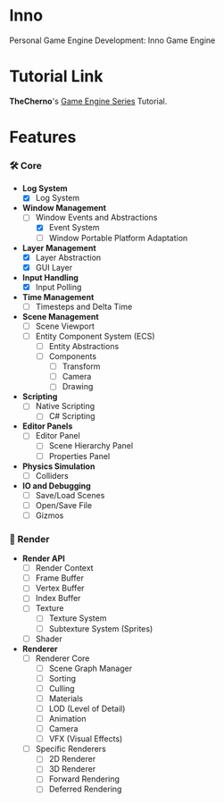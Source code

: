 # Inno
Personal Game Engine Development: Inno Game Engine

# Tutorial Link
**TheCherno**'s [Game Engine Series](https://thecherno.com/engine) Tutorial.

# Features

### 🛠️ Core

- **Log System**
  - [x] Log System

- **Window Management**
  - [ ] Window Events and Abstractions
    - [x] Event System
    - [ ] Window Portable Platform Adaptation

- **Layer Management**
  - [x] Layer Abstraction
  - [x] GUI Layer

- **Input Handling**
  - [x] Input Polling

- **Time Management**
  - [ ] Timesteps and Delta Time

- **Scene Management**
  - [ ] Scene Viewport
  - [ ] Entity Component System (ECS)
    - [ ] Entity Abstractions
    - [ ] Components
      - [ ] Transform
      - [ ] Camera
      - [ ] Drawing

- **Scripting**
  - [ ] Native Scripting
    - [ ] C# Scripting

- **Editor Panels**
  - [ ] Editor Panel
    - [ ] Scene Hierarchy Panel
    - [ ] Properties Panel

- **Physics Simulation**
  - [ ] Colliders

- **IO and Debugging**
  - [ ] Save/Load Scenes
  - [ ] Open/Save File
  - [ ] Gizmos

### 🎨 Render

- **Render API**
  - [ ] Render Context
  - [ ] Frame Buffer
  - [ ] Vertex Buffer
  - [ ] Index Buffer
  - [ ] Texture
    - [ ] Texture System
    - [ ] Subtexture System (Sprites)
  - [ ] Shader

- **Renderer**
  - [ ] Renderer Core
    - [ ] Scene Graph Manager
    - [ ] Sorting
    - [ ] Culling
    - [ ] Materials
    - [ ] LOD (Level of Detail)
    - [ ] Animation
    - [ ] Camera
    - [ ] VFX (Visual Effects)
  - [ ] Specific Renderers
    - [ ] 2D Renderer
    - [ ] 3D Renderer
    - [ ] Forward Rendering
    - [ ] Deferred Rendering
